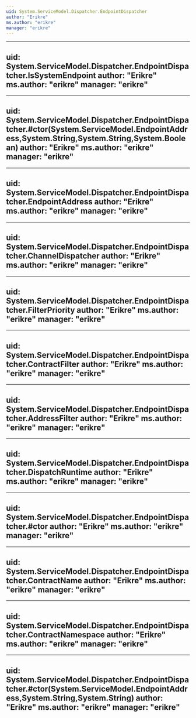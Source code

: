 ```yaml
---
uid: System.ServiceModel.Dispatcher.EndpointDispatcher
author: "Erikre"
ms.author: "erikre"
manager: "erikre"
---
```


---
uid: System.ServiceModel.Dispatcher.EndpointDispatcher.IsSystemEndpoint
author: "Erikre"
ms.author: "erikre"
manager: "erikre"
---

---
uid: System.ServiceModel.Dispatcher.EndpointDispatcher.#ctor(System.ServiceModel.EndpointAddress,System.String,System.String,System.Boolean)
author: "Erikre"
ms.author: "erikre"
manager: "erikre"
---

---
uid: System.ServiceModel.Dispatcher.EndpointDispatcher.EndpointAddress
author: "Erikre"
ms.author: "erikre"
manager: "erikre"
---

---
uid: System.ServiceModel.Dispatcher.EndpointDispatcher.ChannelDispatcher
author: "Erikre"
ms.author: "erikre"
manager: "erikre"
---

---
uid: System.ServiceModel.Dispatcher.EndpointDispatcher.FilterPriority
author: "Erikre"
ms.author: "erikre"
manager: "erikre"
---

---
uid: System.ServiceModel.Dispatcher.EndpointDispatcher.ContractFilter
author: "Erikre"
ms.author: "erikre"
manager: "erikre"
---

---
uid: System.ServiceModel.Dispatcher.EndpointDispatcher.AddressFilter
author: "Erikre"
ms.author: "erikre"
manager: "erikre"
---

---
uid: System.ServiceModel.Dispatcher.EndpointDispatcher.DispatchRuntime
author: "Erikre"
ms.author: "erikre"
manager: "erikre"
---

---
uid: System.ServiceModel.Dispatcher.EndpointDispatcher.#ctor
author: "Erikre"
ms.author: "erikre"
manager: "erikre"
---

---
uid: System.ServiceModel.Dispatcher.EndpointDispatcher.ContractName
author: "Erikre"
ms.author: "erikre"
manager: "erikre"
---

---
uid: System.ServiceModel.Dispatcher.EndpointDispatcher.ContractNamespace
author: "Erikre"
ms.author: "erikre"
manager: "erikre"
---

---
uid: System.ServiceModel.Dispatcher.EndpointDispatcher.#ctor(System.ServiceModel.EndpointAddress,System.String,System.String)
author: "Erikre"
ms.author: "erikre"
manager: "erikre"
---
